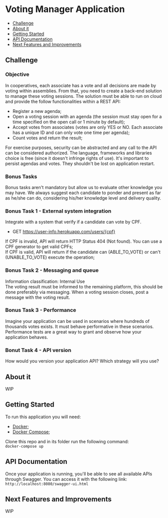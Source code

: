 # Voting Manager Application

- [Challenge](https://github.com/DaniiNyan/voting-manager#challenge)
- [About it](https://github.com/DaniiNyan/voting-manager#about-it)
- [Getting Started](https://github.com/DaniiNyan/voting-manager#getting-started)
- [API Documentation](https://github.com/DaniiNyan/voting-manager#api-documentation)
- [Next Features and Improvements](https://github.com/DaniiNyan/voting-manager#next-features-and-improvements)

## Challenge

### Objective
In cooperatives, each associate has a vote and all decisions are made by voting within 
assemblies. From that, you need to create a back-end solution to manage these voting 
sessions. The solution must be able to run on cloud and provide the follow functionalities 
within a REST API:   

- Register a new agenda;
- Open a voting session with an agenda (the session must stay open for a time specified on the open call or 1 minute by default);
- Accept votes from associates (votes are only YES or NO. Each associate has a unique ID and can only vote one time per agenda);
- Count votes and return the result;

For exercise purposes, security can be abstracted and any call to the API can be considered authorized. The language, frameworks and libraries choice is free (since it doesn't infringe rights of use). 
It's important to persist agendas and votes. They shouldn't be lost on application restart.

### Bonus Tasks
Bonus tasks aren't mandatory but allow us to evaluate other knowledge you may have.
We always suggest each candidate to ponder and present as far as he/she can do, considering his/her knowledge level and delivery quality.

### Bonus Task 1 - External system integration
Integrate with a system that verify if a candidate can vote by CPF.
 
- GET https://user-info.herokuapp.com/users/{cpf}

If CPF is invalid, API will return HTTP Status 404 (Not found). You can use a CPF generator to get valid CPFs;  
If CPF is valid, API will return if the candidate can (ABLE_TO_VOTE) or can't (UNABLE_TO_VOTE) execute the operation;  

### Bonus Task 2 - Messaging and queue
Information classification: Internal Use  
The voting result must be informed to the remaining platform, this should be done preferably via messaging. When a voting session closes, post a message with the voting result.  

### Bonus Task 3 - Performance
Imagine your application can be used in scenarios where hundreds of thousands votes exists. 
It must behave performative in these scenarios.  
Performance tests are a great way to grant and observe how your application behaves.

### Bonut Task 4 - API version
How would you version your application API? Which strategy will you use?  

## About it
WIP

## Getting Started

To run this application you will need:
- [Docker](https://docs.docker.com/get-docker/);
- [Docker Compose](https://docs.docker.com/compose/install/);

Clone this repo and in its folder run the following command:  
`docker-compose up`

## API Documentation
Once your application is running, you'll be able to see all available APIs through Swagger. You can access it with the following link:  
`http://localhost:8080/swagger-ui.html` 

## Next Features and Improvements
WIP
